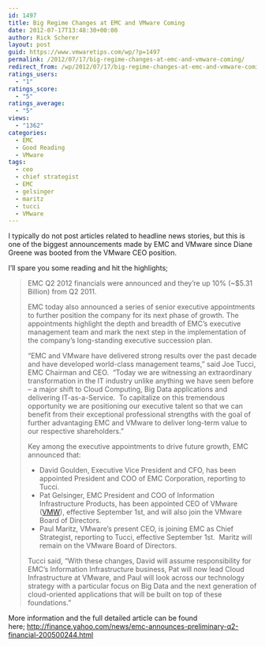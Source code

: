 ```yaml
---
id: 1497
title: Big Regime Changes at EMC and VMware Coming
date: 2012-07-17T13:48:30+00:00
author: Rick Scherer
layout: post
guid: https://www.vmwaretips.com/wp/?p=1497
permalink: /2012/07/17/big-regime-changes-at-emc-and-vmware-coming/
redirect_from: /wp/2012/07/17/big-regime-changes-at-emc-and-vmware-coming/
ratings_users:
  - "1"
ratings_score:
  - "5"
ratings_average:
  - "5"
views:
  - "1362"
categories:
  - EMC
  - Good Reading
  - VMware
tags:
  - ceo
  - chief strategist
  - EMC
  - gelsinger
  - maritz
  - tucci
  - VMware
---
```

I typically do not post articles related to headline news stories, but this is one of the biggest announcements made by EMC and VMware since Diane Greene was booted from the VMware CEO position.

I&#8217;ll spare you some reading and hit the highlights;

> EMC Q2 2012 financials were announced and they&#8217;re up 10% (~$5.31 Billion) from Q2 2011.
> 
> EMC today also announced a series of senior executive appointments to further position the company for its next phase of growth. The appointments highlight the depth and breadth of EMC&#8217;s executive management team and mark the next step in the implementation of the company&#8217;s long-standing executive succession plan.
> 
> &#8220;EMC and VMware have delivered strong results over the past decade and have developed world-class management teams,&#8221; said Joe Tucci, EMC Chairman and CEO.  &#8220;Today we are witnessing an extraordinary transformation in the IT industry unlike anything we have seen before – a major shift to Cloud Computing, Big Data applications and delivering IT-as-a-Service.  To capitalize on this tremendous opportunity we are positioning our executive talent so that we can benefit from their exceptional professional strengths with the goal of further advantaging EMC and VMware to deliver long-term value to our respective shareholders.&#8221;
> 
> Key among the executive appointments to drive future growth, EMC announced that:
> 
> <ul type="disc">
>   <li>
>     David Goulden, Executive Vice President and CFO, has been appointed President and COO of EMC Corporation, reporting to Tucci.
>   </li>
>   <li>
>     Pat Gelsinger, EMC President and COO of Information Infrastructure Products, has been appointed CEO of VMware (<a href="http://finance.yahoo.com/q?s=vmw" target="_blank">VMW</a>), effective September 1st, and will also join the VMware Board of Directors.
>   </li>
>   <li>
>     Paul Maritz, VMware&#8217;s present CEO, is joining EMC as Chief Strategist, reporting to Tucci, effective September 1st.  Maritz will remain on the VMware Board of Directors.
>   </li>
> </ul>
> 
> Tucci said, &#8220;With these changes, David will assume responsibility for EMC&#8217;s Information Infrastructure business, Pat will now lead Cloud Infrastructure at VMware, and Paul will look across our technology strategy with a particular focus on Big Data and the next generation of cloud-oriented applications that will be built on top of these foundations.&#8221;

More information and the full detailed article can be found here; <a href="http://finance.yahoo.com/news/emc-announces-preliminary-q2-financial-200500244.html" target="_blank">http://finance.yahoo.com/news/emc-announces-preliminary-q2-financial-200500244.html</a>